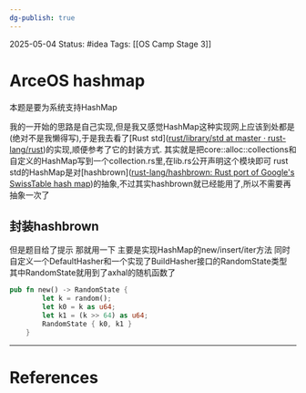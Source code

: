 ```yaml
---
dg-publish: true
---
```

2025-05-04
Status: #idea
Tags: [[OS Camp Stage 3]]

# ArceOS hashmap

本题是要为系统支持HashMap

我的一开始的思路是自己实现,但是我又感觉HashMap这种实现网上应该到处都是(绝对不是我懒得写),于是我去看了[Rust std]([rust/library/std at master · rust-lang/rust](https://github.com/rust-lang/rust/tree/master/library/std))的实现,顺便参考了它的封装方式.
其实就是把core::alloc::collections和自定义的HashMap写到一个collection.rs里,在lib.rs公开声明这个模块即可
rust std的HashMap是对[hashbrown]([rust-lang/hashbrown: Rust port of Google's SwissTable hash map](https://github.com/rust-lang/hashbrown))的抽象,不过其实hashbrown就已经能用了,所以不需要再抽象一次了
## 封装hashbrown
但是题目给了提示
那就用一下
主要是实现HashMap的new/insert/iter方法
同时自定义一个DefaultHasher和一个实现了BuildHasher接口的RandomState类型
其中RandomState就用到了axhal的随机函数了
```rust
pub fn new() -> RandomState {
        let k = random();
        let k0 = k as u64;
        let k1 = (k >> 64) as u64;
        RandomState { k0, k1 }
    }
```



___
# References